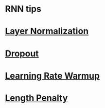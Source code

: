 # RNN tips

# [Layer Normalization](https://arxiv.org/abs/1607.06450)

# [Dropout](https://arxiv.org/abs/1603.05118)

# [Learning Rate Warmup](https://arxiv.org/pdf/1706.03762.pdf)

# [Length Penalty]( https://arxiv.org/abs/1609.08144 )

